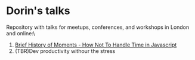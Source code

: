 # Dorin's talks
Repository with talks for meetups, conferences, and workshops in London and online:\


1. [Brief History of Moments - How Not To Handle Time in Javascript](https://github.com/JestVA/talks/blob/main/Brief%20History%20of%20Moments%20-%20How%20Not%20to%20Handle%20Time%20in%20Javascript/howNotToHandleTimeInJavascript.pdf)
2. (TBR)Dev productivity withour the stress
